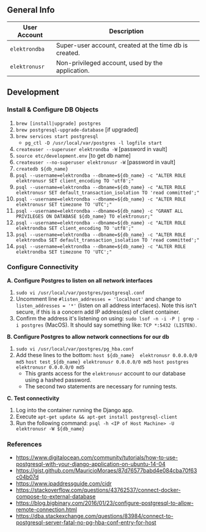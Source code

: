 ## General Info

| **User Account** | **Description**                                         |
|------------------|---------------------------------------------------------|
| `elektrondba`    | Super-user account, created at the time db is created.  |
| `elektronusr`    | Non-privileged account, used by the application.        |


## Development

### Install & Configure DB Objects

1.  `brew [install|upgrade] postgres`
2.  `brew postgresql-upgrade-database` [if upgraded]
3.  `brew services start postgresql`
     * `pg_ctl -D /usr/local/var/postgres -l logfile start`
4.  `createuser --superuser elektrondba -W` [password in vault]
5.  `source etc/development.env` [to get db name]
6.  `createuser --no-superuser elektronusr -W` [password in vault]
7.  `createdb ${db_name}`
8.  `psql --username=elektrondba --dbname=${db_name} -c "ALTER ROLE elektronusr SET client_encoding TO 'utf8';"`
9.  `psql --username=elektrondba --dbname=${db_name} -c "ALTER ROLE elektronusr SET default_transaction_isolation TO 'read committed';"`
10. `psql --username=elektrondba --dbname=${db_name} -c "ALTER ROLE elektronusr SET timezone TO 'UTC';"`
11. `psql --username=elektrondba --dbname=${db_name} -c "GRANT ALL PRIVILEGES ON DATABASE ${db_name} TO elektronusr;"`
12.  `psql --username=elektrondba --dbname=${db_name} -c "ALTER ROLE elektrondba SET client_encoding TO 'utf8';"`
13.  `psql --username=elektrondba --dbname=${db_name} -c "ALTER ROLE elektrondba SET default_transaction_isolation TO 'read committed';"`
14. `psql --username=elektrondba --dbname=${db_name} -c "ALTER ROLE elektrondba SET timezone TO 'UTC';"`

### Configure Connectivity

**A. Configure Postgres to listen on all network interfaces**

1. `sudo vi /usr/local/var/postgres/postgresql.conf`
2. Uncomment line `#listen_addresses = 'localhost'` and change to `listen_addresses = '*'` (listen on all address interfaces).  Note this isn't secure, if this is a concern add IP address(es) of client container.
3. Confirm the address it's listening on using: `sudo lsof -n -i -P | grep -i postgres` (MacOS).  It should say something like: `TCP *:5432 (LISTEN)`.

**B. Configure Postgres to allow network connections for our db**

1. `sudo vi /usr/local/var/postgres/pg_hba.conf`
2. Add these lines to the bottom:
    `host ${db_name}  elektronusr 0.0.0.0/0 md5`
    `host test_${db_name} elektronusr 0.0.0.0/0 md5`
    `host postgres elektronusr 0.0.0.0/0 md5`
    - This grants access for the `elektronusr` account to our database using a hashed password.
    - The second two statements are necessary for running tests.

**C. Test connectivity**

1. Log into the container running the Django app.
2. Execute `apt-get update && apt-get install postgresql-client`
3. Run the following command: `psql -h <IP of Host Machine> -U elektronusr -W ${db_name}`

### References

* https://www.digitalocean.com/community/tutorials/how-to-use-postgresql-with-your-django-application-on-ubuntu-14-04
* https://gist.github.com/MauricioMoraes/87d76577babd4e084cba70f63c04b07d
* https://www.ipaddressguide.com/cidr
* https://stackoverflow.com/questions/43762537/connect-docker-compose-to-external-database
* https://blog.bigbinary.com/2016/01/23/configure-postgresql-to-allow-remote-connection.html
* https://dba.stackexchange.com/questions/83984/connect-to-postgresql-server-fatal-no-pg-hba-conf-entry-for-host
